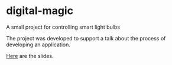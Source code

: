 # digital-magic
A small project for controlling smart light bulbs

The project was developed to support a talk about the process of developing an application.

[Here](https://www.slideshare.net/slideshow/digital-magic-a-small-project-for-controlling-smart-light-bulbs/266988041) are the slides.
